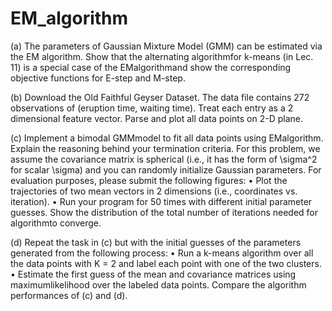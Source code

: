 # EM_algorithm
(a) The parameters of Gaussian Mixture Model (GMM) can be estimated via the EM algorithm. Show that the alternating algorithmfor k-means (in Lec. 11) is a special case of the EMalgorithmand show the corresponding objective functions for E-step and M-step.

(b) Download the Old Faithful Geyser Dataset. The data file contains 272 observations of (eruption time, waiting time). Treat each entry as a 2 dimensional feature vector. Parse and plot all data points on 2-D plane.

(c) Implement a bimodal GMMmodel to fit all data points using EMalgorithm. Explain the reasoning behind your termination criteria. For this problem, we assume the covariance matrix is spherical (i.e., it has the form of \sigma^2 for scalar \sigma) and you can randomly initialize Gaussian parameters. For evaluation purposes, please submit the following figures:
  • Plot the trajectories of two mean vectors in 2 dimensions (i.e., coordinates vs. iteration).
  • Run your program for 50 times with different initial parameter guesses. Show the distribution of the total number of iterations needed for algorithmto converge.
  
(d) Repeat the task in (c) but with the initial guesses of the parameters generated from the following process:
  • Run a k-means algorithm over all the data points with K = 2 and label each point with one of the two clusters.
  • Estimate the first guess of the mean and covariance matrices using maximumlikelihood over the labeled data points.
  Compare the algorithm performances of (c) and (d).
